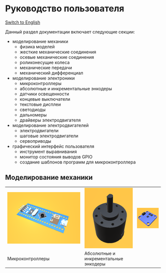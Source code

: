 # Руководство пользователя
[Switch to English](/Manual/en/Manual.md)

Данный раздел документации включает следующие секции:
- моделирование механики
    - физика моделей
    - жесткие механические соединения
    - осевые механические соединения
    - роликонесущие колеса
    - механические передачи
    - механический дифференциал
- моделирование электроники
    - микроконтроллеры
    - абсолютные и инкрементальные энкодеры
    - датчики освещенности
    - концевые выключатели
    - текстовые дисплеи
    - светодиоды
    - дальномеры
    - драйверы электродвигателя
- моделирование электродвигателей
    - электродвигатели 
    - шаговые электродвигатели
    - сервоприводы
- графический интерфейс пользователя
    - инструмент выравнивания
    - монитор состояния выводов GPIO
    - создание шаблонов программ для микроконтроллера


## Моделирование механики
||||
|--|--|--|
|![](/Manual/_images/Icons/Microcontroller.png)|![](/Manual/_images/Icons/Encoder.png)|![](/Manual/_images/Icons/LightSensor.png)
Микроконтроллеры|Абсолютные и инкрементальные энкодеры|
